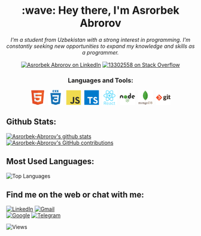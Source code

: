 <h1 align="center">:wave: Hey there, I'm Asrorbek Abrorov</h1>  

<p align="center">
  <em>
    I'm a student from Uzbekistan with a strong interest in programming. I'm constantly seeking new opportunities to expand my knowledge and skills as a programmer.
  </em>
</p>


<p align="center">
  <a href="https://linkedin.com/in/asrorbek-abrorov-8a9957296" target="blank"><img align="center" src="https://raw.githubusercontent.com/rahuldkjain/github-profile-readme-generator/master/src/images/icons/Social/linked-in-alt.svg" alt="Asrorbek Abrorov on LinkedIn" height="30" width="40" /></a>
  <a href="https://stackoverflow.com/users/13302558" target="blank"><img align="center" src="https://raw.githubusercontent.com/rahuldkjain/github-profile-readme-generator/master/src/images/icons/Social/stack-overflow.svg" alt="13302558 on Stack Overflow" height="30" width="40" /></a>
</p>

<h3 align="center">Languages and Tools:</h3>

<div align="center">
  <img src="https://github.com/devicons/devicon/blob/master/icons/html5/html5-original.svg" title="HTML5" alt="HTML" width="40" height="40"/>&nbsp;
  <img src="https://github.com/devicons/devicon/blob/master/icons/css3/css3-plain-wordmark.svg"  title="CSS3" alt="CSS" width="40" height="40"/>&nbsp;
  <img src="https://github.com/devicons/devicon/blob/master/icons/javascript/javascript-original.svg" title="JavaScript" alt="JavaScript" width="40" height="40"/>&nbsp;
  <img src="https://github.com/devicons/devicon/blob/master/icons/typescript/typescript-plain.svg" title="TypeScript" alt="TypeScript" width="40" height="40"/>&nbsp;
  <img src="https://github.com/devicons/devicon/blob/master/icons/react/react-original-wordmark.svg" title="React" alt="React" width="40" height="40"/>&nbsp;
  <img src="https://github.com/devicons/devicon/blob/master/icons/nodejs/nodejs-original-wordmark.svg" title="NodeJS" alt="NodeJS" width="40" height="40"/>&nbsp;
  <img src="https://github.com/devicons/devicon/blob/master/icons/mongodb/mongodb-original-wordmark.svg" title="MongoDB" alt="MongoDB" width="40" height="40"/>&nbsp;
  <img src="https://github.com/devicons/devicon/blob/master/icons/git/git-original-wordmark.svg" title="Git" **alt="Git" width="40" height="40"/>
</div>

## Github Stats:

[![Asrorbek-Abrorov's github stats](https://github-readme-stats.vercel.app/api?username=Asrorbek-Abrorov&theme=tokyonight)](https://github-readme-stats.vercel.app/api?username=Asrorbek-Abrorov&theme=tokyonight) [![Asrorbek-Abrorov's GitHub contributions](https://github-readme-streak-stats.herokuapp.com/?user=Asrorbek-Abrorov&theme=radical)]((https://github-readme-streak-stats.herokuapp.com/?user=Asrorbek-Abrorov&theme=radical))

## Most Used Languages:

![Top Languages](https://github-readme-stats.vercel.app/api/top-langs/?username=Asrorbek-Abrorov&layout=compact&style=tokyonight)

## Find me on the web or chat with me:

[![LinkedIn](https://img.shields.io/badge/LinkedIn-0077B5?style=for-the-badge&logo=linkedin&logoColor=white)](https://www.linkedin.com/in/asrorbek-abrorov-8a9957296/)
[![Gmail](https://img.shields.io/badge/as.abrorov@gmail.com-D14836?style=for-the-badge&logo=gmail&logoColor=white)](https://as.abrorov@gmail.com)                                           
[![Google](https://img.shields.io/badge/Google-D14836?style=for-the-badge&logo=google&logoColor=white)](https://as.abrorov@gmail.com) [![Telegram](https://img.shields.io/badge/Telegram-2CA5E0?style=for-the-badge&logo=telegram&logoColor=white)](https://t.me/as_abrorov)

![Views](https://komarev.com/ghpvc/?username=Asrorbek-Abrorov&label=Views&color=181717&style=flat-square&color=blue)
